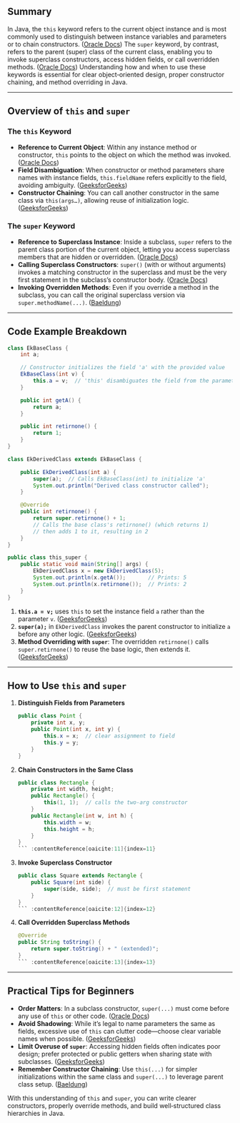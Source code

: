 ## Summary

In Java, the `this` keyword refers to the current object instance and is most commonly used to distinguish between instance variables and parameters or to chain constructors. ([Oracle Docs][1]) The `super` keyword, by contrast, refers to the parent (super) class of the current class, enabling you to invoke superclass constructors, access hidden fields, or call overridden methods. ([Oracle Docs][2]) Understanding how and when to use these keywords is essential for clear object‑oriented design, proper constructor chaining, and method overriding in Java.

---

## Overview of `this` and `super`

### The `this` Keyword

* **Reference to Current Object**: Within any instance method or constructor, `this` points to the object on which the method was invoked. ([Oracle Docs][1])
* **Field Disambiguation**: When constructor or method parameters share names with instance fields, `this.fieldName` refers explicitly to the field, avoiding ambiguity. ([GeeksforGeeks][3])
* **Constructor Chaining**: You can call another constructor in the same class via `this(args…)`, allowing reuse of initialization logic. ([GeeksforGeeks][4])

### The `super` Keyword

* **Reference to Superclass Instance**: Inside a subclass, `super` refers to the parent class portion of the current object, letting you access superclass members that are hidden or overridden. ([Oracle Docs][2])
* **Calling Superclass Constructors**: `super()` (with or without arguments) invokes a matching constructor in the superclass and must be the very first statement in the subclass’s constructor body. ([Oracle Docs][5])
* **Invoking Overridden Methods**: Even if you override a method in the subclass, you can call the original superclass version via `super.methodName(...)`. ([Baeldung][6])

---

## Code Example Breakdown

```java
class EkBaseClass {
    int a;

    // Constructor initializes the field 'a' with the provided value
    EkBaseClass(int v) {
        this.a = v;  // 'this' disambiguates the field from the parameter v
    }

    public int getA() {
        return a;
    }

    public int retirnone() {
        return 1;
    }
}

class EkDerivedClass extends EkBaseClass {

    public EkDerivedClass(int a) {
        super(a);  // Calls EkBaseClass(int) to initialize 'a'
        System.out.println("Derived class constructor called");
    }

    @Override
    public int retirnone() {
        return super.retirnone() + 1;  
        // Calls the base class's retirnone() (which returns 1)
        // then adds 1 to it, resulting in 2
    }
}

public class this_super {
    public static void main(String[] args) {
        EkDerivedClass x = new EkDerivedClass(5);
        System.out.println(x.getA());       // Prints: 5
        System.out.println(x.retirnone());  // Prints: 2
    }
}
```

1. **`this.a = v;`** uses `this` to set the instance field `a` rather than the parameter `v`. ([GeeksforGeeks][3])
2. **`super(a);`** in `EkDerivedClass` invokes the parent constructor to initialize `a` before any other logic. ([GeeksforGeeks][7])
3. **Method Overriding with `super`**: The overridden `retirnone()` calls `super.retirnone()` to reuse the base logic, then extends it. ([GeeksforGeeks][8])

---

## How to Use `this` and `super`

1. **Distinguish Fields from Parameters**

   ```java
   public class Point {
       private int x, y;
       public Point(int x, int y) {
           this.x = x;  // clear assignment to field
           this.y = y;
       }
   }
   ```
2. **Chain Constructors in the Same Class**

   ````java
   public class Rectangle {
       private int width, height;
       public Rectangle() {
           this(1, 1);  // calls the two‑arg constructor
       }
       public Rectangle(int w, int h) {
           this.width = w;
           this.height = h;
       }
   }
   ``` :contentReference[oaicite:11]{index=11}  
   ````
3. **Invoke Superclass Constructor**

   ````java
   public class Square extends Rectangle {
       public Square(int side) {
           super(side, side);  // must be first statement
       }
   }
   ``` :contentReference[oaicite:12]{index=12}  
   ````
4. **Call Overridden Superclass Methods**

   ````java
   @Override
   public String toString() {
       return super.toString() + " (extended)";  
   }
   ``` :contentReference[oaicite:13]{index=13}  
   ````

---

## Practical Tips for Beginners

* **Order Matters**: In a subclass constructor, `super(...)` must come before any use of `this` or other code. ([Oracle Docs][5])
* **Avoid Shadowing**: While it’s legal to name parameters the same as fields, excessive use of `this` can clutter code—choose clear variable names when possible. ([GeeksforGeeks][3])
* **Limit Overuse of `super`**: Accessing hidden fields often indicates poor design; prefer protected or public getters when sharing state with subclasses. ([GeeksforGeeks][9])
* **Remember Constructor Chaining**: Use `this(...)` for simpler initializations within the same class and `super(...)` to leverage parent class setup. ([Baeldung][10])

With this understanding of `this` and `super`, you can write clearer constructors, properly override methods, and build well‑structured class hierarchies in Java.

[1]: https://docs.oracle.com/javase/tutorial/java/javaOO/thiskey.html?utm_source=chatgpt.com "Using the this Keyword (The Java™ Tutorials > Learning the Java ..."
[2]: https://docs.oracle.com/javase/tutorial/java/IandI/super.html?utm_source=chatgpt.com "Using the Keyword super - Java™ Tutorials"
[3]: https://www.geeksforgeeks.org/this-reference-in-java/?utm_source=chatgpt.com "'this' reference in Java - GeeksforGeeks"
[4]: https://www.geeksforgeeks.org/difference-between-this-and-this-in-java/?utm_source=chatgpt.com "Difference Between this and this() in Java - GeeksforGeeks"
[5]: https://docs.oracle.com/en/java/javase/22/language/statements-super.html?utm_source=chatgpt.com "3 Statements Before super(…) - Oracle Help Center"
[6]: https://www.baeldung.com/java-super?utm_source=chatgpt.com "Guide to the super Java Keyword | Baeldung"
[7]: https://www.geeksforgeeks.org/using-the-super-keyword-to-call-a-base-class-constructor-in-java/?utm_source=chatgpt.com "Using the super Keyword to Call a Base Class Constructor in Java"
[8]: https://www.geeksforgeeks.org/super-keyword/?utm_source=chatgpt.com "Super Keyword in Java | GeeksforGeeks"
[9]: https://www.geeksforgeeks.org/super-and-this-keywords-in-java/?utm_source=chatgpt.com "super and this keywords in Java | GeeksforGeeks"
[10]: https://www.baeldung.com/java-statements-before-super-constructor?utm_source=chatgpt.com "Statements Before super() in Java | Baeldung"
